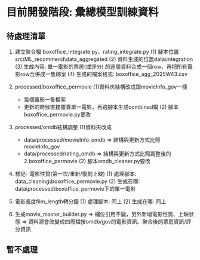 # 目前開發階段: 彙總模型訓練資料

## 待處理清單
1. 建立聚合檔 boxoffice_integrate.py、rating_integrate.py
  (1) 腳本位置src\ML_recommend\data_aggregated
  (2) 資料生成的位置data\integration
  (3) 生成內容: 單一電影的票房(或評分) 的逐周資料合成一個row，再把所有電影row合併成一隻綁案
  (4) 生成的檔案格式: boxoffice_agg_2025W43.csv


2. processed/boxoffice_permovie
  (1)資料夾結構改成跟movieInfo_gov一樣
    - 每個電影一隻檔案
    - 更新的時候直接覆蓋單一電影，再跑腳本生成combined檔
  (2) 腳本boxoffice_permovie.py要改


3. processed/omdb結構調整
  (1)資料夾改成
    - data/processed/movieInfo_omdb
       => 結構與更新方式比照movieInfo_gov
    - data/processed/rating_omdb
       => 結構與更新方式比照調整後的2.boxoffice_permovie
  (2) 腳本omdb_cleaner.py要改
 

4. 標記- 電影性質(第一次/重新/復刻上映)
  (1) 處理腳本: data_cleaning\boxoffice_permovie.py 
  (2) 生成在哪: data\processed\boxoffice_permovie下的單一電影


5. 電影長度film_length轉分鐘
  (1) 處理腳本: 同上 
  (2) 生成在哪: 同上


6. 生成movie_master_builder.py 
=> 欄位引用不變，另外新增電影性質、上映狀態
=> 資料源會改變成四周檔按omdb/gov的電影資訊、聚合後的票房資訊/評分資訊


## 暫不處理
